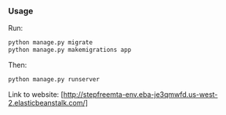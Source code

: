 ### Usage
Run: 
```bash
python manage.py migrate
python manage.py makemigrations app
```
Then:
```bash
python manage.py runserver 
```

Link to website: [http://stepfreemta-env.eba-je3qmwfd.us-west-2.elasticbeanstalk.com/]
